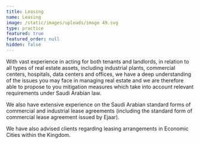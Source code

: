 ```yaml
---
title: Leasing
name: Leasing
image: /static/images/uploads/image 49.svg
type: practice
featured: true
featured_order: null
hidden: false
---
```

With vast experience in acting for both tenants and landlords, in relation to all types of real estate assets, including industrial plants, commercial centers, hospitals, data centers and offices, we have a deep understanding of the issues you may face in managing real estate and we are therefore able to propose to you mitigation measures which take into account relevant requirements under Saudi Arabian law. 

We also have extensive experience on the Saudi Arabian standard forms of commercial and industrial lease agreements (including the standard form of commercial lease agreement issued by Ejaar).

We have also advised clients regarding leasing arrangements in Economic Cities within the Kingdom.
